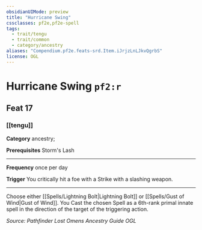 ```yaml
---
obsidianUIMode: preview
title: "Hurricane Swing"
cssclasses: pf2e,pf2e-spell
tags:
  - trait/tengu
  - trait/common
  - category/ancestry
aliases: "Compendium.pf2e.feats-srd.Item.iJrjzLnLJkvQgrbS"
license: OGL
---
```

# Hurricane Swing `pf2:r`
## Feat 17
### [[tengu]]

**Category** ancestry; 



**Prerequisites** Storm's Lash
* * *
**Frequency** once per day

**Trigger** You critically hit a foe with a Strike with a slashing weapon.

* * *

Choose either [[Spells/Lightning Bolt|Lightning Bolt]] or [[Spells/Gust of Wind|Gust of Wind]]. You Cast the chosen Spell as a 6th-rank primal innate spell in the direction of the target of the triggering action.

*Source: Pathfinder Lost Omens Ancestry Guide*
*OGL*